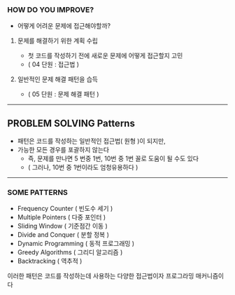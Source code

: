 ### HOW DO YOU IMPROVE?

- 어떻게 어려운 문제에 접근해야할까?

1. 문제를 해결하기 위한 계획 수립
   - 첫 코드를 작성하기 전에 새로운 문제에 어떻게 접근할지 고민
   - ( 04 단원 : 접근법 )


2. 일반적인 문제 해결 패턴을 습득
   - ( 05 단원 : 문제 해결 패턴 )

---

## PROBLEM SOLVING Patterns

- 패턴은 코드를 작성하는 일반적인 접근법( 원형 )이 되지만,
- 가능한 모든 경우를 포괄하지 않는다
  - 즉, 문제를 만나면 5 번중 1번, 10번 중 1번 꼴로 도움이 될 수도 있다
  - ( 그러나, 10번 중 1번이라도 엄청유용하다 )

---

### SOME PATTERNS

- Frequency Counter ( 빈도수 세기 )
- Multiple Pointers ( 다중 포인터 )
- Sliding Window ( 기준점간 이동 )
- Divide and Conquer ( 분할 정복 )
- Dynamic Programming ( 동적 프로그래밍 )
- Greedy Algorithms ( 그리디 알고리즘 )
- Backtracking ( 역추적 )

이러한 패턴은 코드를 작성하는데 사용하는 다양한 접근법이자 프로그라밍 매커니즘이다